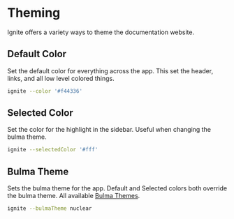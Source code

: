 # Theming

Ignite offers a variety ways to theme the documentation website.

## Default Color

Set the default color for everything across the app. This set the header, links, and all low level colored things.

```bash
ignite --color '#f44336'
```

## Selected Color

Set the color for the highlight in the sidebar. Useful when changing the bulma theme.

```bash
ignite --selectedColor '#fff'
```

## Bulma Theme

Sets the bulma theme for the app. Default and Selected colors both override the bulma theme. All available [Bulma Themes](https://jenil.github.io/bulmaswatch/).

```bash
ignite --bulmaTheme nuclear
```
